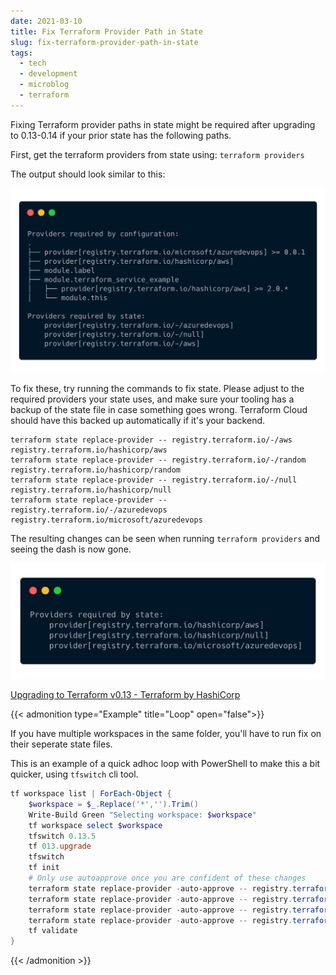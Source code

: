```yaml
---
date: 2021-03-10
title: Fix Terraform Provider Path in State
slug: fix-terraform-provider-path-in-state
tags:
  - tech
  - development
  - microblog
  - terraform
---
```


Fixing Terraform provider paths in state might be required after upgrading to 0.13-0.14 if your prior state has the following paths.

First, get the terraform providers from state using: `terraform providers`

The output should look similar to this:

![image-of-providers](images/2021-03-10-microblog-provider-list-01.png)

To fix these, try running the commands to fix state.
Please adjust to the required providers your state uses, and make sure your tooling has a backup of the state file in case something goes wrong.
Terraform Cloud should have this backed up automatically if it's your backend.

```shell
terraform state replace-provider -- registry.terraform.io/-/aws registry.terraform.io/hashicorp/aws
terraform state replace-provider -- registry.terraform.io/-/random registry.terraform.io/hashicorp/random
terraform state replace-provider -- registry.terraform.io/-/null registry.terraform.io/hashicorp/null
terraform state replace-provider -- registry.terraform.io/-/azuredevops registry.terraform.io/microsoft/azuredevops
```

The resulting changes can be seen when running `terraform providers` and seeing the dash is now gone.

![image-of-providers-changed](images/2021-03-10-microblog-provider-list-02.png)

[Upgrading to Terraform v0.13 - Terraform by HashiCorp](http://bit.ly/3rvFPvr)

{{< admonition type="Example" title="Loop" open="false">}}

If you have multiple workspaces in the same folder, you'll have to run fix on their seperate state files.

This is an example of a quick adhoc loop with PowerShell to make this a bit quicker, using `tfswitch` cli tool.

```powershell
tf workspace list | ForEach-Object {
    $workspace = $_.Replace('*','').Trim()
    Write-Build Green "Selecting workspace: $workspace"
    tf workspace select $workspace
    tfswitch 0.13.5
    tf 013.upgrade
    tfswitch
    tf init
    # Only use autoapprove once you are confident of these changes
    terraform state replace-provider -auto-approve -- registry.terraform.io/-/aws registry.terraform.io/hashicorp/aws
    terraform state replace-provider -auto-approve -- registry.terraform.io/-/random registry.terraform.io/hashicorp/random
    terraform state replace-provider -auto-approve -- registry.terraform.io/-/null registry.terraform.io/hashicorp/null
    terraform state replace-provider -auto-approve -- registry.terraform.io/-/azuredevops registry.terraform.io/microsoft/azuredevops
    tf validate
}
```

{{< /admonition >}}

